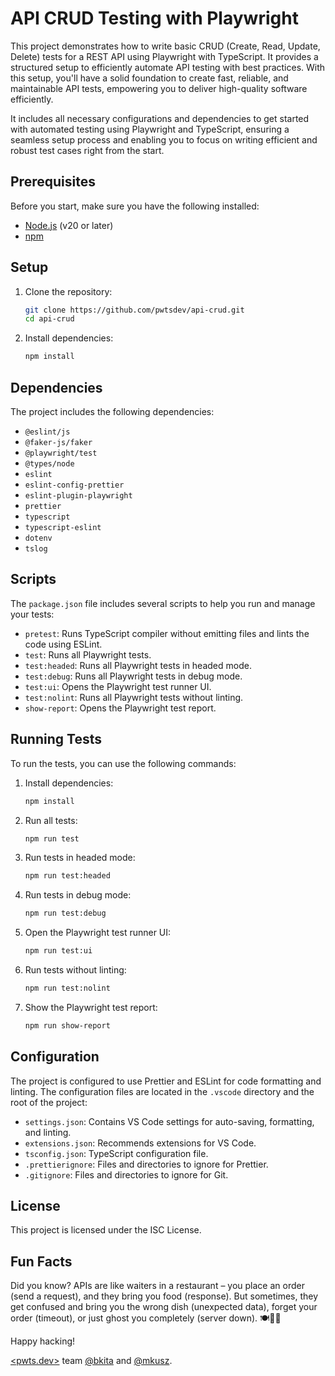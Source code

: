 # API CRUD Testing with Playwright

This project demonstrates how to write basic CRUD (Create, Read, Update, Delete) tests for a REST API using Playwright with TypeScript.
It provides a structured setup to efficiently automate API testing with best practices.
With this setup, you'll have a solid foundation to create fast, reliable, and maintainable API tests, empowering you to deliver high-quality software efficiently.

It includes all necessary configurations and dependencies to get started with automated testing using Playwright and TypeScript, ensuring a seamless setup process and enabling you to focus on writing efficient and robust test cases right from the start.

## Prerequisites

Before you start, make sure you have the following installed:

- [Node.js](https://nodejs.org) (v20 or later)
- [npm](https://www.npmjs.com/)

## Setup

1. Clone the repository:

   ```bash
   git clone https://github.com/pwtsdev/api-crud.git
   cd api-crud
   ```

2. Install dependencies:

   ```bash
   npm install
   ```

## Dependencies

The project includes the following dependencies:

- `@eslint/js`
- `@faker-js/faker`
- `@playwright/test`
- `@types/node`
- `eslint`
- `eslint-config-prettier`
- `eslint-plugin-playwright`
- `prettier`
- `typescript`
- `typescript-eslint`
- `dotenv`
- `tslog`

## Scripts

The `package.json` file includes several scripts to help you run and manage your tests:

- `pretest`: Runs TypeScript compiler without emitting files and lints the code using ESLint.
- `test`: Runs all Playwright tests.
- `test:headed`: Runs all Playwright tests in headed mode.
- `test:debug`: Runs all Playwright tests in debug mode.
- `test:ui`: Opens the Playwright test runner UI.
- `test:nolint`: Runs all Playwright tests without linting.
- `show-report`: Opens the Playwright test report.

## Running Tests

To run the tests, you can use the following commands:

1. Install dependencies:

   ```sh
   npm install
   ```

2. Run all tests:

   ```sh
   npm run test
   ```

3. Run tests in headed mode:

   ```sh
   npm run test:headed
   ```

4. Run tests in debug mode:

   ```sh
   npm run test:debug
   ```

5. Open the Playwright test runner UI:

   ```sh
   npm run test:ui
   ```

6. Run tests without linting:

   ```sh
   npm run test:nolint
   ```

7. Show the Playwright test report:

   ```sh
   npm run show-report
   ```

## Configuration

The project is configured to use Prettier and ESLint for code formatting and linting. The configuration files are located in the `.vscode` directory and the root of the project:

- `settings.json`: Contains VS Code settings for auto-saving, formatting, and linting.
- `extensions.json`: Recommends extensions for VS Code.
- `tsconfig.json`: TypeScript configuration file.
- `.prettierignore`: Files and directories to ignore for Prettier.
- `.gitignore`: Files and directories to ignore for Git.

## License

This project is licensed under the ISC License.

## Fun Facts

Did you know? APIs are like waiters in a restaurant – you place an order (send a request), and they bring you food (response). But sometimes, they get confused and bring you the wrong dish (unexpected data), forget your order (timeout), or just ghost you completely (server down). 🍽️🤖😂

Happy hacking!

[<pwts.dev>](https://pwts.dev/) team [@bkita](https://github.com/bkita) and [@mkusz](https://github.com/mkusz).
